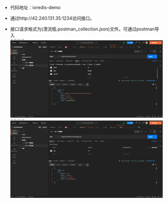 - 代码地址：ioredis-demo

- 通过http://42.240.131.35:1234访问接口。

- 接口请求格式为(漂流瓶.postman_collection.json)文件。可通过postman导入
![](2021-06-17-11-28-36.png)
![](2021-06-17-11-28-57.png)